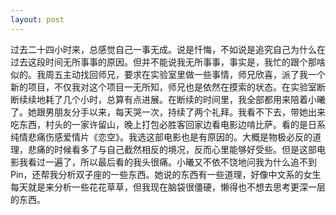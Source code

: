```yaml
---
layout: post
---
```

过去二十四小时来，总感觉自己一事无成。说是忏悔，不如说是追究自己为什么在过去这段时间无所事事的原因。但并不能说我无所事事，事实是，我忙的跟个那啥似的。我周五主动找回师兄，要求在实验室里做一些事情，师兄欣喜，派了我一个新的项目，不仅我对这个项目一无所知，师兄也是依然在摸索的状态。在实验室断断续续地耗了几个小时，总算有点进展。在断续的时间里，我全部都用来陪着小曦了。她跟男朋友分手以来，每天哭一次，持续了两个礼拜。我看不下去，带她出来吃东西，村头的一家许留山，晚上打包必胜客回家边看电影边啃比萨。看的是日系纯情悲痛伤感爱情片《恋空》。我选这部电影也是有原因的。大概是物极必反的道理，悲痛的时候看多了与自己截然相反的境况，反而心里能够好受些。但是这部电影我看过一遍了，所以最后看的我头很痛。小曦又不依不饶地问我为什么追不到Pin，还帮我分析双子座的一些东西。她说的东西有一些道理，好像中文系的女生每天就是来分析一些花花草草，但我现在脑袋很僵硬，懒得也不想去思考更深一层的东西。